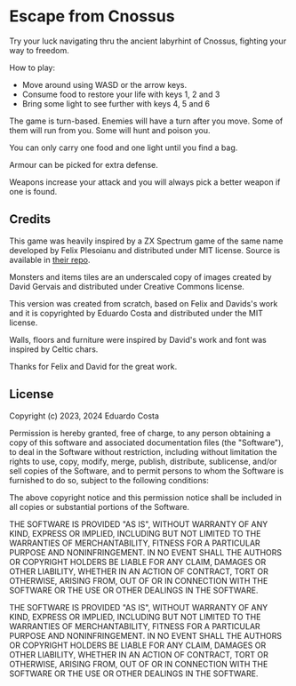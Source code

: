 # Escape from Cnossus

Try your luck navigating thru the ancient labyrhint of Cnossus, fighting your
way to freedom.

How to play:

* Move around using WASD or the arrow keys.
* Consume food to restore your life with keys 1, 2 and 3
* Bring some light to see further with keys 4, 5 and 6

The game is turn-based. Enemies will have a turn after you move. Some of them
will run from you. Some will hunt and poison you.

You can only carry one food and one light until you find a bag.

Armour can be picked for extra defense.

Weapons increase your attack and you will always pick a better weapon if one is
found.

## Credits

This game was heavily inspired by a ZX Spectrum game of the same name developed
by Felix Plesoianu and distributed under MIT license. Source is available in
[their repo][original].

Monsters and items tiles are an underscaled copy of images created by David
Gervais and distributed under Creative Commons license.

This version was created from scratch, based on Felix and Davids's work and
it is copyrighted by Eduardo Costa and distributed under the MIT license.

Walls, floors and furniture were inspired by David's work and font was inspired
by Celtic chars.

Thanks for Felix and David for the great work.

[original]: https://github.com/notimetoplay/spectral-dungeons

## License

Copyright (c) 2023, 2024 Eduardo Costa

Permission is hereby granted, free of charge, to any person obtaining a copy
of this software and associated documentation files (the "Software"), to deal
in the Software without restriction, including without limitation the rights
to use, copy, modify, merge, publish, distribute, sublicense, and/or sell
copies of the Software, and to permit persons to whom the Software is
furnished to do so, subject to the following conditions:

The above copyright notice and this permission notice shall be included in all
copies or substantial portions of the Software.

THE SOFTWARE IS PROVIDED "AS IS", WITHOUT WARRANTY OF ANY KIND, EXPRESS OR
IMPLIED, INCLUDING BUT NOT LIMITED TO THE WARRANTIES OF MERCHANTABILITY,
FITNESS FOR A PARTICULAR PURPOSE AND NONINFRINGEMENT. IN NO EVENT SHALL THE
AUTHORS OR COPYRIGHT HOLDERS BE LIABLE FOR ANY CLAIM, DAMAGES OR OTHER
LIABILITY, WHETHER IN AN ACTION OF CONTRACT, TORT OR OTHERWISE, ARISING FROM,
OUT OF OR IN CONNECTION WITH THE SOFTWARE OR THE USE OR OTHER DEALINGS IN THE
SOFTWARE.

THE SOFTWARE IS PROVIDED "AS IS", WITHOUT WARRANTY OF ANY KIND, EXPRESS OR
IMPLIED, INCLUDING BUT NOT LIMITED TO THE WARRANTIES OF MERCHANTABILITY,
FITNESS FOR A PARTICULAR PURPOSE AND NONINFRINGEMENT. IN NO EVENT SHALL THE
AUTHORS OR COPYRIGHT HOLDERS BE LIABLE FOR ANY CLAIM, DAMAGES OR OTHER
LIABILITY, WHETHER IN AN ACTION OF CONTRACT, TORT OR OTHERWISE, ARISING FROM,
OUT OF OR IN CONNECTION WITH THE SOFTWARE OR THE USE OR OTHER DEALINGS IN THE
SOFTWARE.

